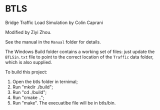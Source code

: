 # BTLS
Bridge Traffic Load Simulation
by
Colin Caprani

Modified by Ziyi Zhou. 

See the manual in the `Manual` folder for details.

The Windows Build folder contains a working set of files: just update the `BTLSin.txt` file to point to the correct location of the `Traffic` data folder, which is also supplied.

To build this project: 
1. Open the btls folder in ternimal; 
2. Run "mkdir ./build"; 
3. Run "cd ./build"; 
4. Run "cmake .."; 
5. Run "make". 
The execuatlbe file will be in btls/bin. 
